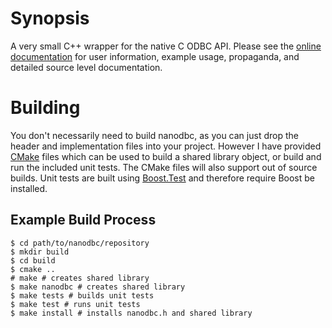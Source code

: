 # Synopsis

A very small C++ wrapper for the native C ODBC API. Please see the [online documentation](http://lexicalunit.github.com/nanodbc/) for user information, example usage, propaganda, and detailed source level documentation.

# Building

You don't necessarily need to build nanodbc, as you can just drop the header and implementation files into your project. However I have provided [CMake](www.cmake.org/) files which can be used to build a shared library object, or build and run the included unit tests. The CMake files will also support out of source builds. Unit tests are built using [Boost.Test](www.boost.org/doc/libs/release/libs/test/) and therefore require Boost be installed.

## Example Build Process

    $ cd path/to/nanodbc/repository
    $ mkdir build
    $ cd build
    $ cmake ..
    # make # creates shared library
    $ make nanodbc # creates shared library
    $ make tests # builds unit tests
    $ make test # runs unit tests
    $ make install # installs nanodbc.h and shared library
